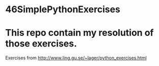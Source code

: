 # 46SimplePythonExercises
# This repo contain my resolution of those exercises.
Exercises from http://www.ling.gu.se/~lager/python_exercises.html
